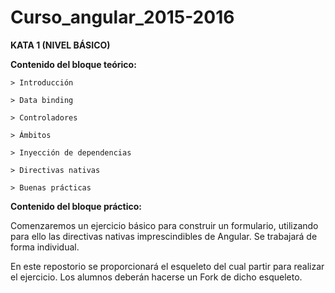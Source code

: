 # Curso_angular_2015-2016

**KATA 1 (NIVEL BÁSICO)**

**Contenido del bloque teórico:**

    > Introducción
    
    > Data binding
    
    > Controladores
    
    > Ámbitos
    
    > Inyección de dependencias
    
    > Directivas nativas
    
    > Buenas prácticas
    

**Contenido del bloque práctico:**

Comenzaremos un ejercicio básico para construir un formulario, utilizando para ello las directivas nativas imprescindibles de Angular. Se trabajará de forma individual.

En este repostorio se proporcionará el esqueleto del cual partir para realizar el ejercicio. Los alumnos deberán hacerse un Fork de dicho esqueleto.
